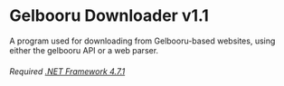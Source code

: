 # Gelbooru Downloader v1.1

A program used for downloading from Gelbooru-based websites, using either the gelbooru API or a web parser.

###### Required [.NET Framework 4.7.1](https://www.microsoft.com/net/download/dotnet-framework-runtime)

<!--
# Screenshots

![alt text](https://i.imgur.com/9fWteq9.png "")

![alt text](https://i.imgur.com/JaiG6tk.png "")

![alt text](https://i.imgur.com/TcbQhI4.png "")
-->